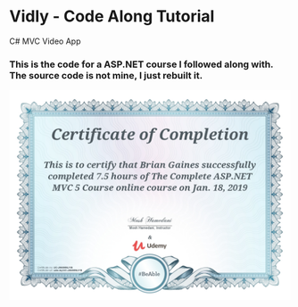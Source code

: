 # Vidly - Code Along Tutorial
C# MVC Video App

### This is the code for a ASP.NET course I followed along with. The source code is not mine, I just rebuilt it.

![alt text](UC-JW4MMJYB.jpg "ASP.net MVC5 with Entity Framework Course Certificate")
